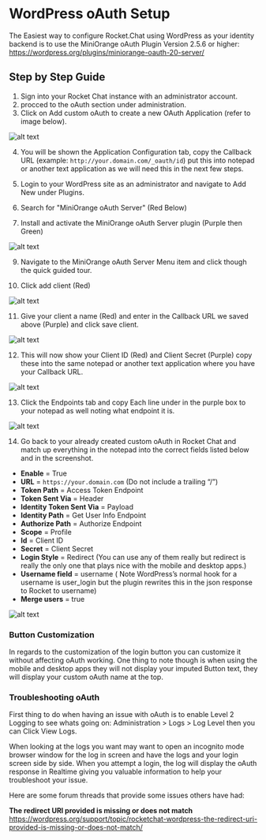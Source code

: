 # WordPress oAuth Setup

The Easiest way to configure Rocket.Chat using WordPress as your identity backend is to use the MiniOrange oAuth Plugin Version 2.5.6 or higher: <https://wordpress.org/plugins/miniorange-oauth-20-server/>

## Step by Step Guide

1) Sign into your Rocket Chat instance with an administrator account.
2) procced to the oAuth section under administration.
3) Click on Add custom oAuth to create a new OAuth Application (refer to image below).

![alt text](https://savvymatthew.sfo2.cdn.digitaloceanspaces.com/rocketchat-docs/rct-oauth-step-03.png)

4) You will be shown the Application Configuration tab, copy the Callback URL (example: `http://your.domain.com/_oauth/id`) put this into notepad or another text application as we will need this in the next few steps.

6) Login to your WordPress site as an administrator and navigate to Add New under Plugins.

7) Search for "MiniOrange oAuth Server" (Red Below)

8) Install and activate the MiniOrange oAuth Server plugin (Purple then Green)

![alt text](https://savvymatthew.sfo2.cdn.digitaloceanspaces.com/rocketchat-docs/rct-oauth-step-8.png)

9) Navigate to the MiniOrange oAuth Server Menu item and click though the quick guided tour.

10) Click add client (Red)

![alt text](https://savvymatthew.sfo2.cdn.digitaloceanspaces.com/rocketchat-docs/rct-oauth-step-10.png)

11) Give your client a name (Red) and enter in the Callback URL we saved above (Purple) and click save client.

![alt text](https://savvymatthew.sfo2.cdn.digitaloceanspaces.com/rocketchat-docs/rct-oauth-step-11.png)

12) This will now show your Client ID (Red) and Client Secret (Purple) copy these into the same notepad or another text application where you have your Callback URL.

![alt text](https://savvymatthew.sfo2.cdn.digitaloceanspaces.com/rocketchat-docs/rct-oauth-step-12.png)

13) Click the Endpoints tab and copy Each line under in the purple box to your notepad as well noting what endpoint it is.

![alt text](https://savvymatthew.sfo2.cdn.digitaloceanspaces.com/rocketchat-docs/rct-oauth-step-13.png)

14) Go back to your already created custom oAuth in Rocket Chat and match up everything in the notepad into the correct fields listed below and in the screenshot.

- **Enable** = True
- **URL** = `https://your.domain.com` (Do not include a trailing “/”)
- **Token Path** = Access Token Endpoint
- **Token Sent Via** = Header
- **Identity Token Sent Via** = Payload
- **Identity Path** = Get User Info Endpoint
- **Authorize Path** = Authorize Endpoint
- **Scope** = Profile
- **Id** = Client ID
- **Secret** = Client Secret
- **Login Style** = Redirect (You can use any of them really but redirect is really the only one that plays nice with the mobile and desktop apps.)
- **Username field** =  username ( Note WordPress’s normal hook for a username is user_login but the plugin rewrites this in the json response to Rocket to username)
- **Merge users** = true

![alt text](https://savvymatthew.sfo2.cdn.digitaloceanspaces.com/rocketchat-docs/rct-oauth-step-14.png)

### Button Customization

In regards to the customization of the login button you can customize it without affecting oAuth working. One thing to note though is when using the mobile and desktop apps they will not display your imputed Button text, they will display your custom oAuth name at the top.

### Troubleshooting oAuth

First thing to do when having an issue with oAuth is to enable Level 2 Logging to see whats going on:
Administration > Logs > Log Level then you can Click View Logs.

When looking at the logs you want may want to open an incognito mode browser window for the log in screen and have the logs and your login screen side by side. When you attempt a login, the log will display the oAuth response in Realtime giving you valuable information to help your troubleshoot your issue.

Here are some forum threads that provide some issues others have had:

**The redirect URI provided is missing or does not match**
<https://wordpress.org/support/topic/rocketchat-wordpress-the-redirect-uri-provided-is-missing-or-does-not-match/>
